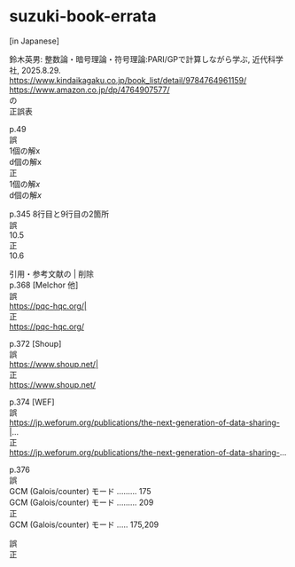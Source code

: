 # suzuki-book-errata

[in Japanese]  
  
鈴木英男: 整数論・暗号理論・符号理論:PARI/GPで計算しながら学ぶ, 近代科学社, 2025.8.29.  
https://www.kindaikagaku.co.jp/book_list/detail/9784764961159/  
https://www.amazon.co.jp/dp/4764907577/  
の  
正誤表  
  
p.49  
誤  
1個の解x   
d個の解x  
正  
1個の解$x$   
d個の解$x$  
  
p.345 8行目と9行目の2箇所  
誤  
10.5  
正  
10.6  
  
引用・参考文献の | 削除  
p.368 [Melchor 他]  
誤  
https://pqc-hqc.org/|  
正  
https://pqc-hqc.org/  
  
p.372 [Shoup]  
誤  
https://www.shoup.net/|  
正  
https://www.shoup.net/  
  
p.374 [WEF]  
誤  
https://jp.weforum.org/publications/the-next-generation-of-data-sharing-|...  
正  
https://jp.weforum.org/publications/the-next-generation-of-data-sharing-...  
  
p.376  
誤  
GCM (Galois/counter) モード ......... 175  
GCM (Galois/counter) モード ......... 209  
正  
GCM (Galois/counter) モード ..... 175,209  
  
  
誤  
正  
  
